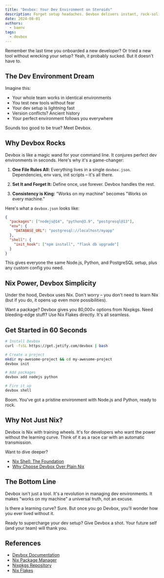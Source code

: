 ```yaml
---
title: "Devbox: Your Dev Environment on Steroids"
description: Forget setup headaches. Devbox delivers instant, rock-solid dev environments powered by Nix.
date: 2024-08-01
authors:
  - baenv
tags:
  - devbox
---
```


Remember the last time you onboarded a new developer? Or tried a new tool without wrecking your setup? Yeah, it probably sucked. But it doesn't have to.

## The Dev Environment Dream

Imagine this:

- Your whole team works in identical environments
- You test new tools without fear
- Your dev setup is lightning fast
- Version conflicts? Ancient history
- Your perfect environment follows you everywhere

Sounds too good to be true? Meet Devbox.

## Why Devbox Rocks

Devbox is like a magic wand for your command line. It conjures perfect dev environments in seconds. Here's why it's a game-changer:

1. **One File Rules All:** Everything lives in a single `devbox.json`. Dependencies, env vars, init scripts – it's all there.

2. **Set It and Forget It:** Define once, use forever. Devbox handles the rest.

3. **Consistency is King:** "Works on my machine" becomes "Works on every machine."

Here's what a `devbox.json` looks like:

```json
{
  "packages": ["nodejs@14", "python@3.9", "postgresql@13"],
  "env": {
    "DATABASE_URL": "postgresql://localhost/myapp"
  },
  "shell": {
    "init_hook": ["npm install", "flask db upgrade"]
  }
}
```

This gives everyone the same Node.js, Python, and PostgreSQL setup, plus any custom config you need.

## Nix Power, Devbox Simplicity

Under the hood, Devbox uses Nix. Don't worry – you don't need to learn Nix (but if you do, it opens up even more possibilities).

Want a package? Devbox gives you 80,000+ options from Nixpkgs. Need bleeding-edge stuff? Use Nix Flakes directly. It's all seamless.

## Get Started in 60 Seconds

```bash
# Install Devbox
curl -fsSL https://get.jetify.com/devbox | bash

# Create a project
mkdir my-awesome-project && cd my-awesome-project
devbox init

# Add packages
devbox add nodejs python

# Fire it up
devbox shell
```

Boom. You've got a pristine environment with Node.js and Python, ready to rock.

## Why Not Just Nix?

Devbox is Nix with training wheels. It's for developers who want the power without the learning curve. Think of it as a race car with an automatic transmission.

Want to dive deeper?

- [Nix Shell: The Foundation](https://nixos.org/manual/nix/stable/command-ref/nix-shell.html)
- [Why Choose Devbox Over Plain Nix](https://www.jetify.com/devbox/docs/devbox_vs_other_tools)

## The Bottom Line

Devbox isn't just a tool. It's a revolution in managing dev environments. It makes "works on my machine" a universal truth, not an excuse.

Is there a learning curve? Sure. But once you go Devbox, you'll wonder how you ever lived without it.

Ready to supercharge your dev setup? Give Devbox a shot. Your future self (and your team) will thank you.

## References

- [Devbox Documentation](https://www.jetify.com/devbox/docs/)
- [Nix Package Manager](https://nixos.org/)
- [Nixpkgs Repository](https://github.com/NixOS/nixpkgs)
- [Nix Flakes](https://nixos.wiki/wiki/Flakes)

